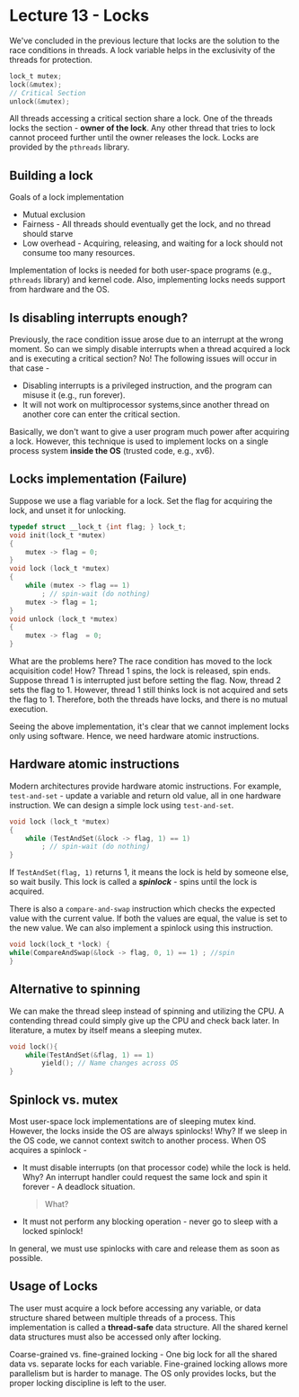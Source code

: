 # Lecture 13 - Locks

We've concluded in the previous lecture that locks are the solution to the race conditions in threads. A lock variable helps in the exclusivity of the threads for protection.

```c
lock_t mutex;
lock(&mutex);
// Critical Section
unlock(&mutex);
```

All threads accessing a critical section share a lock. One of the threads locks the section - **owner of the lock**. Any other thread that tries to lock cannot proceed further until the owner releases the lock. Locks are provided by the `pthreads` library.

## Building a lock

Goals of a lock implementation

- Mutual exclusion
- Fairness - All threads should eventually get the lock, and no thread should starve
- Low overhead - Acquiring, releasing, and waiting for a lock should not consume too many resources.

Implementation of locks is needed for both user-space programs (e.g., `pthreads` library) and kernel code. Also, implementing locks needs support from hardware and the OS.

## Is disabling interrupts enough?

Previously, the race condition issue arose due to an interrupt at the wrong moment. So can we simply disable interrupts when a thread acquired a lock and is executing a critical section? No! The following issues will occur in that case - 

- Disabling interrupts is a privileged instruction, and the program can misuse it (e.g., run forever).
- It will not work on multiprocessor systems,since another thread on another core can enter the critical section.

Basically, we don't want to give a user program much power after acquiring a lock. However, this technique is used to implement locks on a single process system **inside the OS** (trusted code, e.g., xv6).

## Locks implementation (Failure)

Suppose we use a flag variable for a lock. Set the flag for acquiring the lock, and unset it for unlocking.

```c
typedef struct __lock_t {int flag; } lock_t;
void init(lock_t *mutex)
{
	mutex -> flag = 0;
}
void lock (lock_t *mutex)
{
    while (mutex -> flag == 1)
    	; // spin-wait (do nothing) 
	mutex -> flag = 1;
}
void unlock (lock_t *mutex)
{
    mutex -> flag  = 0;
}
```

What are the problems here? The race condition has moved to the lock acquisition code! How? Thread 1 spins, the lock is released, spin ends. Suppose thread 1 is interrupted just before setting the flag. Now, thread 2 sets the flag to 1. However, thread 1 still thinks lock is not acquired and sets the flag to 1. Therefore, both the threads have locks, and there is no mutual execution. 

Seeing the above implementation, it's clear that we cannot implement locks only using software. Hence, we need hardware atomic instructions.

## Hardware atomic instructions

Modern architectures provide hardware atomic instructions. For example, `test-and-set` - update a variable and return old value, all in one hardware instruction. We can design a simple lock using `test-and-set`.

```c
void lock (lock_t *mutex)
{
    while (TestAndSet(&lock -> flag, 1) == 1)
    	; // spin-wait (do nothing) 
}
```

If `TestAndSet(flag, 1)` returns 1, it means the lock is held by someone else, so wait busily. This lock is called a ***spinlock*** - spins until the lock is acquired.

There is also a `compare-and-swap` instruction which checks the expected value with the current value. If both the values are equal, the value is set to the new value. We can also implement a spinlock using this instruction.

```c
void lock(lock_t *lock) {
while(CompareAndSwap(&lock -> flag, 0, 1) == 1) ; //spin
}
```

## Alternative to spinning

We can make the thread sleep instead of spinning and utilizing the CPU. A contending thread could simply give up the CPU and check back later. In literature, a mutex by itself means a sleeping mutex.

```c
void lock(){
    while(TestAndSet(&flag, 1) == 1)
        yield(); // Name changes across OS
}
```

 ## Spinlock vs. mutex

Most user-space lock implementations are of sleeping mutex kind. However, the locks inside the OS are always spinlocks! Why? If we sleep in the OS code, we cannot context switch to another process. When OS acquires a spinlock - 

- It must disable interrupts (on that processor code) while the lock is held. Why? An interrupt handler could request the same lock and spin it forever - A deadlock situation.

  > What?

- It must not perform any blocking operation - never go to sleep with a locked spinlock!

In general, we must use spinlocks with care and release them as soon as possible.

## Usage of Locks

The user must acquire a lock before accessing any variable, or data structure shared between multiple threads of a process. This implementation is called a **thread-safe** data structure. All the shared kernel data structures must also be accessed only after locking. 

Coarse-grained vs. fine-grained locking - One big lock for all the shared data vs. separate locks for each variable. Fine-grained locking allows more parallelism but is harder to manage. The OS only provides locks, but the proper locking discipline is left to the user.